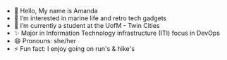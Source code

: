 - 👋 Hello, My name is Amanda
- 👀 I’m interested in marine life and retro tech gadgets
- 🌱 I’m currently a student at the UofM - Twin Cities
- ✨ Major in Information Technology infrastructure (ITI) focus in DevOps
- 😄 Pronouns: she/her
- ⚡ Fun fact: I enjoy going on run's & hike's

<!---
AmandaLala23/AmandaLala23 is a ✨ special ✨ repository because its `README.md` (this file) appears on your GitHub profile.
You can click the Preview link to take a look at your changes.
--->
